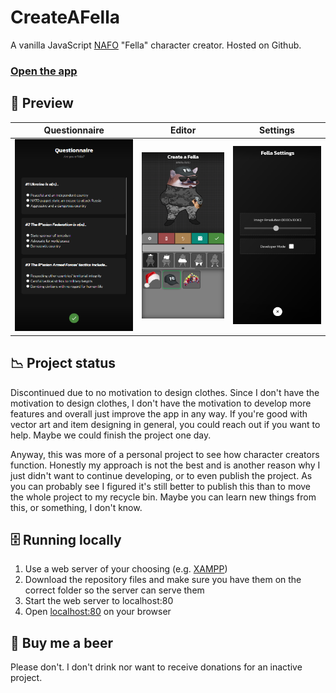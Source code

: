 # CreateAFella
A vanilla JavaScript [NAFO](https://en.wikipedia.org/wiki/NAFO_(group)) "Fella" character creator. Hosted on Github.

### [Open the app](https://hakorr.github.io/CreateAFella)

## 🎨 Preview

| Questionnaire | Editor | Settings |
|---------------|--------|----------|
|<img width="310" src="content/example_questionnaire_ui.png"/>|<img width="250" src="content/example_ui.png"/>|<img width="250" src="content/example_settings_ui.png"/>|

## 📉 Project status

Discontinued due to no motivation to design clothes. Since I don't have the motivation to design clothes, I don't have the motivation to develop more features and overall just improve the app in any way. If you're good with vector art and item designing in general, you could reach out if you want to help. Maybe we could finish the project one day. 

Anyway, this was more of a personal project to see how character creators function. Honestly my approach is not the best and is another reason why I just didn't want to continue developing, or to even publish the project. As you can probably see I figured it's still better to publish this than to move the whole project to my recycle bin. Maybe you can learn new things from this, or something, I don't know.

## 🗄️ Running locally

1. Use a web server of your choosing (e.g. [XAMPP](https://www.apachefriends.org/download.html))
2. Download the repository files and make sure you have them on the correct folder so the server can serve them
3. Start the web server to localhost:80
4. Open [localhost:80](http://localhost:80) on your browser

## 🍺 Buy me a beer

Please don't. I don't drink nor want to receive donations for an inactive project.
